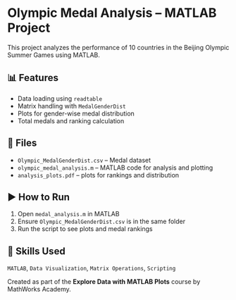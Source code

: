 # Olympic Medal Analysis – MATLAB Project

This project analyzes the performance of 10 countries in the Beijing Olympic Summer Games using MATLAB.

## 📊 Features
- Data loading using `readtable`
- Matrix handling with `MedalGenderDist`
- Plots for gender-wise medal distribution
- Total medals and ranking calculation

## 📁 Files
- `Olympic_MedalGenderDist.csv` – Medal dataset
- `olympic_medal_analysis.m` – MATLAB code for analysis and plotting
- `analysis_plots.pdf` – plots for rankings and distribution

## ▶️ How to Run
1. Open `medal_analysis.m` in MATLAB
2. Ensure `Olympic_MedalGenderDist.csv` is in the same folder
3. Run the script to see plots and medal rankings

## 🔧 Skills Used
`MATLAB`, `Data Visualization`, `Matrix Operations`, `Scripting`


Created as part of the **Explore Data with MATLAB Plots** course by MathWorks Academy.
